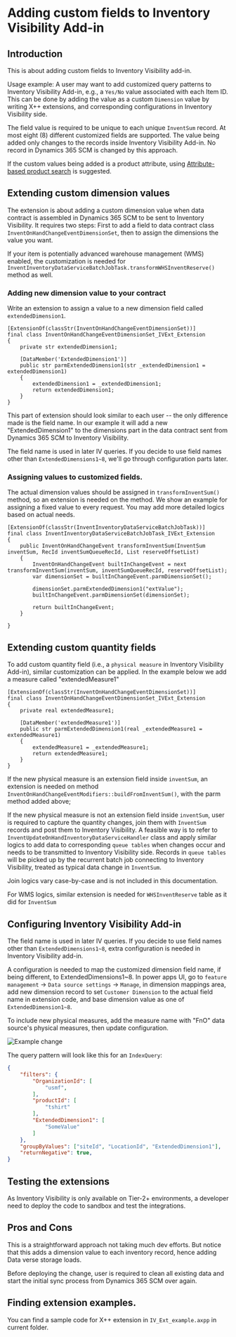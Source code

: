 # Adding custom fields to Inventory Visibility Add-in 

## Introduction

This is about adding custom fields to Inventory Visibility add-in. 

Usage example: A user may want to add customized query patterns to Inventory Visibility Add-in, e.g., a `Yes/No` value associated with each Item ID. This can be done by adding the value as a custom `Dimension` value by writing X++ extensions, and corresponding configurations in Inventory Visibility side.

The field value is required to be unique to each unique `InventSum` record. At most eight (8) different customized fields are supported. The value being added only changes to the records inside Inventory Visibility Add-in. No record in Dynamics 365 SCM is changed by this approach. 

If the custom values being added is a product attribute, using [Attribute-based product search](https://learn.microsoft.com/en-us/dynamics365/supply-chain/inventory/inventory-visibility-api#product-search-query) is suggested.

## Extending custom dimension values

The extension is about adding a custom dimension value when data contract is assembled in Dynamics 365 SCM to be sent to Inventory Visibility. It requires two steps: First to add a field to data contract class `InventOnHandChangeEventDimensionSet`, then to assign the dimensions the value you want. 

If your item is potentially advanced warehouse management (WMS) enabled, the customization is needed for `InventInventoryDataServiceBatchJobTask.transformWHSInventReserve()` method as well. 

### Adding new dimension value to your contract 

Write an extension to assign a value to a new dimension field called `extendedDimension1`. 

```
[ExtensionOf(classStr(InventOnHandChangeEventDimensionSet))]
final class InventOnHandChangeEventDimensionSet_IVExt_Extension
{
    private str extendedDimension1;

    [DataMember('ExtendedDimension1')]
    public str parmExtendedDimension1(str _extendedDimension1 = extendedDimension1)
    {
        extendedDimension1 = _extendedDimension1;
        return extendedDimension1;
    }
}
```

This part of extension should look similar to each user -- the only difference made is the field name. In our example it will add a new "ExtendedDimension1" to the dimensions part in the data contract sent from Dynamics 365 SCM to Inventory Visibility. 

The field name is used in later IV queries. If you decide to use field names other than `ExtendedDimensions1~8`, we'll go through configuration parts later. 

### Assigning values to customized fields.  

The actual dimension values should be assigned in `transformInventSum()` method, so an extension is needed on the method. We show an example for assigning a fixed value to every request. You may add more detailed logics based on actual needs. 

```
[ExtensionOf(classStr(InventInventoryDataServiceBatchJobTask))]
final class InventInventoryDataServiceBatchJobTask_IVExt_Extension
{
    public InventOnHandChangeEvent transformInventSum(InventSum inventSum, RecId inventSumQueueRecId, List reserveOffsetList)
    {
        InventOnHandChangeEvent builtInChangeEvent = next transformInventSum(inventSum, inventSumQueueRecId, reserveOffsetList);
        var dimensionSet = builtInChangeEvent.parmDimensionSet();

        dimensionSet.parmExtendedDimension1("extValue");
        builtInChangeEvent.parmDimensionSet(dimensionSet);

        return builtInChangeEvent;
    }

}
```

## Extending custom quantity fields

To add custom quantity field (i.e., a `physical measure` in Inventory Visibility Add-in), similar customization can be applied. In the example below we add a measure called "extendedMeasure1"

```
[ExtensionOf(classStr(InventOnHandChangeEventDimensionSet))]
final class InventOnHandChangeEventDimensionSet_IVExt_Extension
{
    private real extendedMeasure1;

    [DataMember('extendedMeasure1')]
    public str parmExtendedDimension1(real _extendedMeasure1 = extendedMeasure1)
    {
        extendedMeasure1 = _extendedMeasure1;
        return extendedMeasure1;
    }
}
```

If the new physical measure is an extension field inside `inventSum`, an extension is needed on method `InventOnHandChangeEventModifiers::buildFromInventSum()`, with the parm method added above; 

If the new physical measure is not an extension field inside `inventSum`, user is required to capture the quantity changes, join them with `InventSum` records and post them to Inventory Visibility. A feasible way is to refer to `InventUpdateOnHandInventoryDataServiceHandler` class and apply similar logics to add data to corresponding `queue tables` when changes occur and needs to be transmitted to Inventory Visibility side. Records in `queue tables` will be picked up by the recurrent batch job connecting to Inventory Visibility, treated as typical data change in `InventSum`.

Join logics vary case-by-case and is not included in this documentation. 

For WMS logics, similar extension is needed for `WHSInventReserve` table as it did for `InventSum`

## Configuring Inventory Visibility Add-in

The field name is used in later IV queries. If you decide to use field names other than `ExtendedDimensions1~8`, extra configuration is needed in Inventory Visibility add-in. 

A configuration is needed to map the customized dimension field name, if being different, to ExtendedDimensions1~8. In power apps UI, go to `feature management` -> `Data source settings` -> `Manage`, in dimension mappings area, add new dimension record to set `Customer Dimension` to the actual field name in extension code, and base dimension value as one of `ExtendedDimension1~8`. 

To include new physical measures, add the measure name with "FnO" data source's physical measures, then update configuration. 

![Example change](image.png)

The query pattern will look like this for an `IndexQuery`: 

```JSON
{
    "filters": {
        "OrganizationId": [
            "usmf",
        ],
        "productId": [
            "tshirt"
        ],
        "ExtendedDimension1": [
            "SomeValue"
        ]
    },
    "groupByValues": ["siteId", "LocationId", "ExtendedDimension1"],
    "returnNegative": true,
}

```

## Testing the extensions

As Inventory Visibility is only available on Tier-2+ environments, a developer need to deploy the code to sandbox and test the integrations. 

## Pros and Cons

This is a straightforward approach not taking much dev efforts. But notice that this adds a dimension value to each inventory record, hence adding Data verse storage loads. 

Before deploying the change, user is required to clean all existing data and start the initial sync process from Dynamics 365 SCM over again. 

## Finding extension examples. 

You can find a sample code for X++ extension in `IV_Ext_example.axpp` in current folder. 
